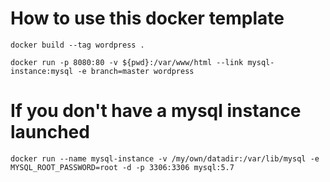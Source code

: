 # How to use this docker template

`docker build --tag wordpress .`

`docker run -p 8080:80 -v ${pwd}:/var/www/html --link mysql-instance:mysql -e branch=master wordpress`

# If you don't have a mysql instance launched 

`docker run --name mysql-instance -v /my/own/datadir:/var/lib/mysql -e MYSQL_ROOT_PASSWORD=root -d -p 3306:3306 mysql:5.7`
